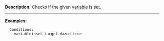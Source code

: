 **Description:** Checks if the given [variable ](https://git.lumine.io/mythiccraft/MythicMobs/-/wikis/Skills/Variables)is set.

---

**Examples:**

```
  Conditions:
  - variableisset target.dazed true
```